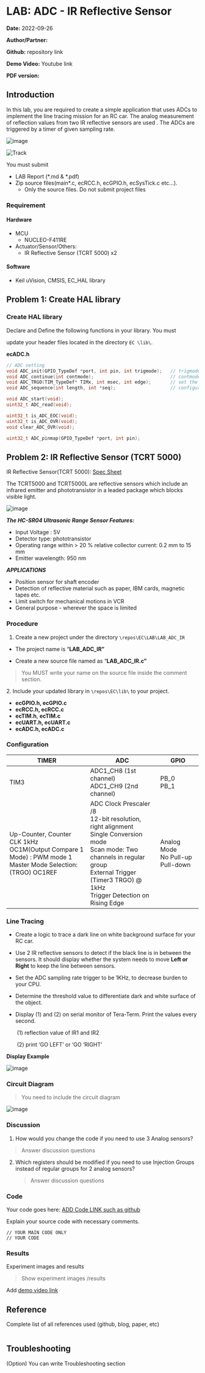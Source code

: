 # LAB: **ADC - IR Reflective Sensor** 



**Date:** 2022-09-26

**Author/Partner:**

**Github:** repository link

**Demo Video:** Youtube link

**PDF version:**&#x20;



## Introduction

In this lab, you are required to create a simple application that uses ADCs to implement the line tracing mission for an RC car. The analog measurement of reflection values from two IR reflective sensors are used . The ADCs are triggered by a timer of given sampling rate. 





![image](https://user-images.githubusercontent.com/91526930/200573114-1ebb30ac-08ed-4dde-810d-7a7f9d50a88d.png)



<img src="https://user-images.githubusercontent.com/91526930/203540767-bea93905-4040-4fcf-84ea-124e28c483ac.jpg" alt="Track"  />





You must submit

* LAB Report (\*.md & \*.pdf)
* Zip source files(main\*.c, ecRCC.h, ecGPIO.h, ecSysTick.c   etc...).
  * Only the source files. Do not submit project files



### Requirement

#### Hardware

* MCU
  * NUCLEO-F411RE
* Actuator/Sensor/Others:
  * IR Reflective Sensor (TCRT 5000) x2



#### Software

* Keil uVision, CMSIS, EC\_HAL library





## Problem 1: Create HAL library

### Create HAL library

Declare and Define  the following functions in your library. You must 

update your header files located in the directory `EC \lib\`.  

**ecADC.h**

```c++
// ADC setting
void ADC_init(GPIO_TypeDef *port, int pin, int trigmode);	// trigmode : SW , TRGO
void ADC_continue(int contmode); 							// contmode : CONT, SINGLE / Operate both ADC,JADC
void ADC_TRGO(TIM_TypeDef* TIMx, int msec, int edge);		// set the TIMx TRGO (TIM2, TIM3 only)
void ADC_sequence(int length, int *seq); 					// configure the order of ADC channels	

void ADC_start(void);
uint32_t ADC_read(void);

uint32_t is_ADC_EOC(void);
uint32_t is_ADC_OVR(void);
void clear_ADC_OVR(void);

uint32_t ADC_pinmap(GPIO_TypeDef *port, int pin);
```







## Problem 2: IR Reflective Sensor (TCRT 5000)

IR Reflective Sensor(TCRT 5000): [Spec Sheet](https://www.devicemart.co.kr/goods/download?id=1327416&rank=1)

The TCRT5000 and TCRT5000L are reflective sensors which include an infrared emitter and phototransistor in a leaded package which blocks visible light.

![image](https://user-images.githubusercontent.com/91526930/200573269-26a4ffa1-c789-4545-9dc5-079294265d4d.png)

***The HC-SR04 Ultrasonic Range Sensor Features:***

- Input Voltage : 5V
- Detector type: phototransistor 
- Operating range within > 20 % relative collector current: 0.2 mm to 15 mm 
- Emitter wavelength: 950 nm

***APPLICATIONS***

- Position sensor for shaft encoder
- Detection of reflective material such as paper, IBM cards, magnetic tapes etc. 
- Limit switch for mechanical motions in VCR 
- General purpose - wherever the space is limited





### Procedure

1. Create a new project under the directory `\repos\EC\LAB\LAB_ADC_IR`

* The project name is “**LAB_ADC_IR”**

* Create a new source file named as “**LAB_ADC_IR.c”**

> You MUST write your name on the source file inside the comment section. 



2\. Include your updated library in `\repos\EC\lib\`  to your project.

*  **ecGPIO.h, ecGPIO.c**
*  **ecRCC.h, ecRCC.c**
*  **ecTIM.h**, **ecTIM.c**
*  **ecUART.h, ecUART.c**
*  **ecADC.h, ecADC.c**



### Configuration

| TIMER                                                        | ADC                                                          | GPIO                                  |
| ------------------------------------------------------------ | ------------------------------------------------------------ | ------------------------------------- |
| TIM3                                                         | ADC1_CH8 (1st channel)<br />ADC1_CH9 (2nd channel)           | PB_0<br />PB_1                        |
| Up-Counter, Counter CLK 1kHz<br />OC1M(Output Compare 1 Mode) :  PWM mode 1<br />Master Mode Selection: (TRGO) OC1REF | ADC Clock Prescaler /8<br />12-bit resolution, right alignment<br />Single Conversion mode<br />Scan mode: Two channels in regular group<br />External Trigger (Timer3 TRGO) @ 1kHz<br />Trigger Detection on Rising Edge | Analog Mode<br />No Pull-up Pull-down |





### Line Tracing

- Create a logic to trace a dark line on white background surface for your RC car. 

- Use 2 IR reflective sensors to detect if the black line is in between the sensors. It should display whether the system needs to move **Left or Right** to keep the line between sensors. 

- Set the ADC sampling rate trigger to be 1KHz, to decrease burden to your CPU. 

- Determine the threshold value to differentiate dark and white surface of the object.

- Display  (1) and (2) on  serial monitor of Tera-Term. Print the values every second.

  ​	(1) reflection value of IR1 and IR2 

  ​	(2) print ‘GO LEFT’ or ‘GO ‘RIGHT’ 

**Display Example**

![image](https://user-images.githubusercontent.com/91526930/200577686-909a4cb7-1af9-459a-8afa-aaaee64aa448.png)



### Circuit Diagram

> You need to include  the circuit diagram

![image](https://user-images.githubusercontent.com/38373000/192134563-72f68b29-4127-42ac-b064-2eda95a9a52a.png)



### Discussion

1.  How would you change the code if you need to use 3 Analog sensors?

   >  Answer discussion questions



2. Which registers should be modified if you need to use Injection Groups instead of regular groups for 2 analog sensors? 

   >  Answer discussion questions





### Code

Your code goes here: [ADD Code LINK such as github](https://github.com/ykkimhgu/EC-student/)

Explain your source code with necessary comments.

```
// YOUR MAIN CODE ONLY
// YOUR CODE
```





### Results

Experiment images and results

> Show experiment images /results

Add [demo video link](link/)







## Reference

Complete list of all references used (github, blog, paper, etc)

```

```



## Troubleshooting

(Option) You can write Troubleshooting section
